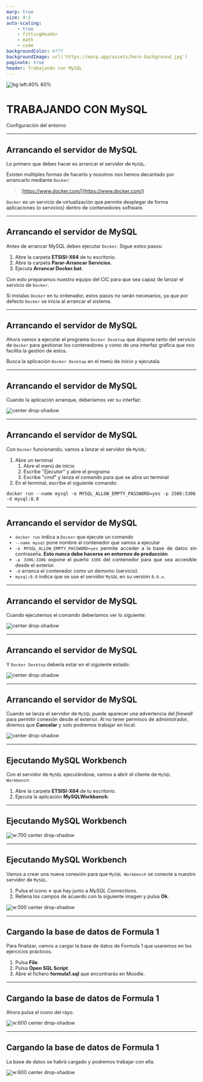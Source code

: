 ```yaml
---
marp: true
size: 4:3
auto-scaling: 
    - true
    - fittingHeader
    - math
    - code
backgroundColor: #fff
backgroundImage: url('https://marp.app/assets/hero-background.jpg')
paginate: true
header: Trabajando con MySQL
---
```

<!--
_header: ''
_footer: ![Licencia de Creative Commons](https://i.creativecommons.org/l/by-nc-sa/4.0/88x31.png) Esta obra está bajo una [licencia de Creative Commons Reconocimiento-NoComercial-CompartirIgual 4.0 Internacional](http://creativecommons.org/licenses/by-nc-sa/4.0/). Icono diseñado por Flaticon
-->
<style>
img[alt~="center"] {
  display: block;
  margin: 0 auto;
}
img {
  background-color: transparent!important;
}
li {
  text-align: justify;
}
</style>
![bg left:40% 60%](img/sql/mysql-logo.png)

# TRABAJANDO CON MySQL

Configuración del entorno

---

## Arrancando el servidor de MySQL

Lo primero que debes hacer es arrancar el servidor de `MySQL`.

Existen múltiples formas de hacerlo y nosotros nos hemos decantado por arrancarlo mediante `Docker`:

> [https://www.docker.com/](https://www.docker.com/)

`Docker` es un servicio de virtualización que permite desplegar de forma aplicaciones (o servicios) dentro de contenedores software. 

---

## Arrancando el servidor de MySQL

Antes de arrancar MySQL debes ejecutar `Docker`. Sigue estos pasos:

1. Abre la carpeta **ETSISI-X64** de tu escritorio.
2. Abre la carpeta **Parar-Arrancar Servicios**.
3. Ejecuta **Arrancar Docker.bat**.

Con esto preparamos nuestro equipo del CIC para que sea capaz de lanzar el servicio de `Docker`.

Si instalas `Docker` en tu ordenador, estos pasos no serán necesarios, ya que por defecto `Docker` se inicia al arrancar el sistema.

---

## Arrancando el servidor de MySQL

Ahora vamos a ejecutar el programa `Docker Desktop` que dispone tanto del servicio de `Docker` para gestionar los contenedores y como de una interfaz gráfica que nos facilita la gestión de estos.

Busca la aplicación `Docker Desktop` en el menú de inicio y ejecutala.

---

## Arrancando el servidor de MySQL

Cuando la aplicación arranque, deberíamos ver su interfaz:

![center drop-shadow](img/sql/docker-desktop.png)

---

## Arrancando el servidor de MySQL

Con `Docker` funcionando, vamos a lanzar el servidor de `MySQL`:

1. Abre un terminal
    1. Abre el menú de inicio
    2. Escribe "*Ejecutar*" y abre el programa
    3. Escribe "*cmd*" y lanza el comando para que se abra un terminal
2. En el terminal, escribe el siguiente comando:

```
docker run --name mysql -e MYSQL_ALLOW_EMPTY_PASSWORD=yes -p 3306:3306 -d mysql:8.0
```

---

## Arrancando el servidor de MySQL

- `docker run` indica a `Docker` que ejecute un comando
- `--name mysql` pone nombre al contenedor que vamos a ejecutar
- `-e MYSQL_ALLOW_EMPTY_PASSWORD=yes` permite acceder a la base de datos sin contraseña. **Esto nunca debe hacerse en entornos de producción**.
- `-p 3306:3306` expone el puerto `3306` del contenedor para que sea accesible desde el exterior.
- `-d` arranca el contenedor como un demonio (servicio).
- `mysql:8.0` indica que se use el servidor `MySQL` en su versión `8.0.x`.

---

## Arrancando el servidor de MySQL

Cuando ejecutemos el comando deberíamos ver lo siguiente:

![center drop-shadow](img/sql/docker-run.png)

---

## Arrancando el servidor de MySQL

Y `Docker Desktop` debería estar en el siguiente estado:

![center drop-shadow](img/sql/docker-desktop-mysql.png)

---

<style scoped>
p { font-size: 0.8rem }
</style>

## Arrancando el servidor de MySQL

Cuando se lanza el servidor de `MySQL` puede aparecer una advertencia del *firewall* para permitir conexión desde el exterior. Al no tener permisos de administrador, diremos que **Cancelar** y solo podremos trabajar en local.

![center drop-shadow](img/sql/firewall.png)

---

## Ejecutando MySQL Workbench

Con el servidor de `MySQL` ejecutándose, vamos a abrir el cliente de `MySQL Workbench`:

1. Abre la carpeta **ETSISI-X64** de tu escritorio.
2. Ejecuta la aplicación **MySQLWorkbench**.

---

## Ejecutando MySQL Workbench

![w:700 center drop-shadow](img/sql/mysql-workbench.png)

---

<style scoped>
p { font-size: 0.8rem }
li { font-size: 0.8rem }
</style>

## Ejecutando MySQL Workbench

Vamos a crear una nueva conexión para que `MySQL Workbench` se conecte a nuestro servidor de `MySQL`.

1. Pulsa el icono **+** que hay junto a *MySQL Connections*.
2. Rellena los campos de acuerdo con la siguiente imagen y pulsa **Ok**.

![w:500 center drop-shadow](img/sql/nueva-conexion.png)

---

## Cargando la base de datos de Formula 1

Para finalizar, vamos a cargar la base de datos de Formula 1 que usaremos en los ejercicios prácticos.

1. Pulsa **File**.
2. Pulsa **Open SQL Script**.
3. Abre el fichero **formula1.sql** que encontrarás en Moodle.

---

## Cargando la base de datos de Formula 1

Ahora pulsa el icono del rayo.

![w:600 center drop-shadow](img/sql/carga-formula1.png)

---

## Cargando la base de datos de Formula 1

La base de datos se habrá cargado y podremos trabajar con ella.

![w:600 center drop-shadow](img/sql/funcionando.png)
